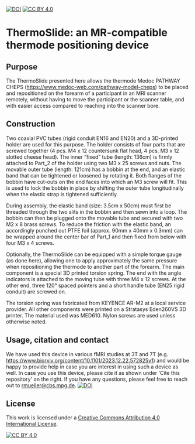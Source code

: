 [![DOI](https://zenodo.org/badge/741047737.svg)](https://zenodo.org/doi/10.5281/zenodo.10475478) [![CC BY 4.0][cc-by-shield]][cc-by]
# ThermoSlide: an MR-compatible thermode positioning device


## Purpose
The ThermoSlide presented here allows the thermode Medoc PATHWAY CHEPS (https://www.medoc-web.com/pathway-model-cheps) to be placed and repositioned on the forearm of a participant in an MRI scanner remotely, without having to move the participant or the scanner table, and with easier access compared to reaching into the scanner bore.


## Construction
Two coaxial PVC tubes (rigid conduit EN16 and EN20) and a 3D-printed holder are used for this purpose. The holder consists of four parts that are screwed together (4 pcs. M4 x 12 countersunk flat head, 4 pcs. M3 x 12 slotted cheese head). The inner “fixed” tube (length: 136cm) is firmly attached to Part_2 of the holder using two M3 x 25 screws and nuts. The movable outer tube (length: 121cm) has a bobbin at the end, and an elastic band that can be tightened or loosened by rotating it. Both flanges of the bobbin have cut-outs on the end faces into which an M3 screw will fit. This is used to lock the bobbin in place by shifting the outer tube longitudinally when the elastic strap is tightened sufficiently.

During assembly, the elastic band (size: 3.5cm x 50cm) must first be threaded through the two slits in the bobbin and then sewn into a loop. The bobbin can then be plugged onto the movable tube and secured with two M2 x 8 brass screws. To reduce the friction with the elastic band, an accordingly punched out PTFE foil (approx. 90mm x 40mm x 0.3mm) can be wrapped around the center bar of Part_1 and then fixed from below with four M3 x 4 screws.

Optionally, the ThermoSlide can be equipped with a simple torque gauge (as done here), allowing one to apply approximately the same pressure when repositioning the thermode to another part of the forearm. The main component is a special 3D printed torsion spring. The end with the angle indicators is attached to the moving tube with three M4 x 12 screws. At the other end, three 120° spaced pointers and a short handle tube (EN25 rigid conduit) are screwed on.

The torsion spring was fabricated from KEYENCE AR-M2 at a local service provider. All other components were printed on a Stratasys Eden260VS 3D printer. The material used was MED610. Nylon screws are used unless otherwise noted.


## Usage, citation and contact
We have used this device in various fMRI studies at 3T and 7T (e.g. https://www.biorxiv.org/content/10.1101/2023.12.22.572825v1) and would be happy to provide help in case you are interest in using such a device as well. In case you use this device, please cite it as shown under 'Cite this repository' on the right. If you have any questions, please feel free to reach out to rmueller@cbs.mpg.de. 
[![DOI](https://zenodo.org/badge/741047737.svg)](https://zenodo.org/doi/10.5281/zenodo.10475478)

## License
This work is licensed under a
[Creative Commons Attribution 4.0 International License][cc-by].

[![CC BY 4.0][cc-by-image]][cc-by]

[cc-by]: http://creativecommons.org/licenses/by/4.0/
[cc-by-image]: https://i.creativecommons.org/l/by/4.0/88x31.png
[cc-by-shield]: https://img.shields.io/badge/License-CC%20BY%204.0-lightgrey.svg

